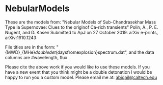 # NebularModels

These are the models from: 
"Nebular Models of Sub-Chandrasekhar Mass Type Ia Supernovae: Clues to the originof Ca-rich transients"
Polin, A., P. E. Nugent, and D. Kasen
Submitted to ApJ on 27 October 2019.  arXiv e-prints, arXiv:1910.1243

File titles are in the form: "{MWD}_{MHe}_doubledet_{daysfromexplosion}spectrum.dat", and the data columns are #wavelength, flux


Please cite the above work if you would like to use these models. If you have a new event that you think might be a double detonation I would be happy to run you a custom model. Please email me at: abigail@caltech.edu
